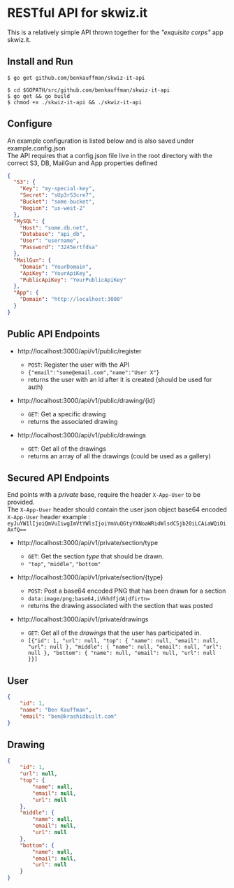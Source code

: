 # RESTful API for skwiz.it
This is a relatively simple API thrown together for the _"exquisite corps"_ app skwiz.it.

## Install and Run
```shell
$ go get github.com/benkauffman/skwiz-it-api

$ cd $GOPATH/src/github.com/benkauffman/skwiz-it-api
$ go get && go build
$ chmod +x ./skwiz-it-api && ./skwiz-it-api
```

## Configure
An example configuration is listed below and is also saved under example.config.json  
The API requires that a config.json file live in the root directory with the correct S3, DB, MailGun and App properties defined
```json
{
  "S3": {
    "Key": "my-special-key",
    "Secret": "sUp3rS3cre7",
    "Bucket": "some-bucket",
    "Region": "us-west-2"
  },
  "MySQL": {
    "Host": "some.db.net",
    "Database": "api_db",
    "User": "username",
    "Password": "3245ertfdsa"
  },
  "MailGun": {
    "Domain": "YourDomain",
    "ApiKey": "YourApiKey",
    "PublicApiKey": "YourPublicApiKey"
  },
  "App": {
    "Domain": "http://localhost:3000"
  }
}
```

## Public API Endpoints
- http://localhost:3000/api/v1/public/register
    - `POST`: Register the user with the API
    - `{"email":"some@email.com","name":"User X"}`
    - returns the user with an id after it is created (should be used for auth)
    
- http://localhost:3000/api/v1/public/drawing/{id}
    - `GET`: Get a specific drawing
    - returns the associated drawing

- http://localhost:3000/api/v1/public/drawings
    - `GET`: Get all of the drawings
    - returns an array of all the drawings (could be used as a gallery)


## Secured API Endpoints
End points with a _private_ base, require the header `X-App-User` to be provided.  
The `X-App-User` header should contain the user json object base64 encoded  
`X-App-User` header example : `eyJuYW1lIjoiQmVuIiwgImVtYWlsIjoiYmVuQGtyYXNoaWRidWlsdC5jb20iLCAiaWQiOiAxfQ==`
- http://localhost:3000/api/v1/private/section/type
    - `GET`: Get the section _type_ that should be drawn.
    - `"top"`, `"middle"`, `"bottom"`
    
- http://localhost:3000/api/v1/private/section/{type}
    - `POST`: Post a base64 encoded PNG that has been drawn for a section
    - `data:image/png;base64,iVkhdfjdAjdfirtn=`
    - returns the drawing associated with the section that was posted

- http://localhost:3000/api/v1/private/drawings
    - `GET`: Get all of the _drawings_ that the user has participated in.
    - `[{"id": 1, "url": null, "top": { "name": null, "email": null, "url": null }, "middle": { "name": null, "email": null, "url": null }, "bottom": { "name": null, "email": null, "url": null }}]`

## User
```json
{
    "id": 1,
    "name": "Ben Kauffman",
    "email": "ben@krashidbuilt.com"
}
```

## Drawing
```json
{
    "id": 1,
    "url": null,
    "top": {
        "name": null,
        "email": null,
        "url": null
    },
    "middle": {
        "name": null,
        "email": null,
        "url": null
    },
    "bottom": {
        "name": null,
        "email": null,
        "url": null
    }
}
```
